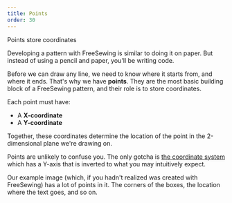 ```yaml
---
title: Points
order: 30
---
```


<Example part="docs_overview" options_focus="Points">
Points store coordinates
</Example>

Developing a pattern with FreeSewing is similar to doing it on paper.
But instead of using a pencil and paper, you'll be writing code.

Before we can draw any line, we need to know where it starts from, and where it ends.
That's why we have **points**. They are the most basic building block of a
FreeSewing pattern, and their role is to store coordinates.

Each point must have:

- A **X-coordinate**
- A **Y-coordinate**

Together, these coordinates determine the location of the point in the 2-dimensional plane we're drawing on.

<Note>

Points are unlikely to confuse you. The only gotcha is [the
coordinate system](/guides/prerequisites/coordinate-system/) which has a Y-axis that is inverted to what you
may intuitively expect.

</Note>

<Tip>

Our example image (which, if you hadn't realized was created with FreeSewing) has a lot of
points in it. The corners of the boxes, the location where the text goes, and so on.

</Tip>

